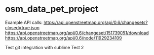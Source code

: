 # osm_data_pet_project

Example API calls:
https://api.openstreetmap.org/api/0.6/changesets?closed=true.json
https://api.openstreetmap.org/api/0.6/changeset/151739051/download
https://api.openstreetmap.org/api/0.6/node/11929234109

Test git integration with sublime
Test 2